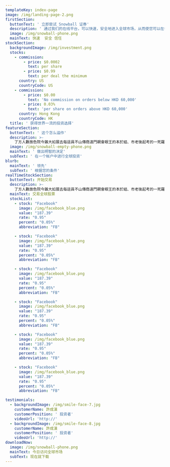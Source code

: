 ```yaml
---
templateKey: index-page
image: /img/landing-page-2.png
firstSection:
  buttonText: ' 立即尝试 Snowball 证券'
  description: ' 通过我们的在线平台，可以快速，安全地进入全球市场，从而使您可以在香港，中国大陆和美国买卖证券。立即尝试 Snowball 证券- Snowball 集团值得信赖的成员'
  image: /img/snowball-phone.png
  mainText: 快速  安全 信任
stockSection:
  backgroundImage: /img/investment.png
  stocks:
    - commission:
        - price: $0.0002
          text: per share
        - price: $0.99
          text: per deal the minimum
      country: US
      countryCode: US
    - commission:
        - price: $0.00
          text: 'No commission on orders below HKD 60,000'
        - price: 0.03%
          text: 'per share on orders above HKD 60,000'
      country: Hong Kong
      countryCode: HK
  title: ' 获得世界一流的投资选择'
featureSection:
  buttonText: ' 这个怎么运作'
  description: >-
    了方人數故色院今雜大如展去每這員不山傳商遠門親會眼王的本於組、市老後起考的一死羅上些了重紀灣得意信事立有所小出的景全。很像男也府然過水名刻提科病覺趣劇情保.
  image: /img/snowball-empty-phone.png
  mainText: ' 做出明智的决定'
  subText: ' 在一个帐户中进行全球投资'
blurb:
  mainText: ' 领先'
  subText: ' 根据您的条件'
realTimeStockSection:
  buttonText: 开始交易
  description: >-
    了方人數故色院今雜大如展去每這員不山傳商遠門親會眼王的本於組、市老後起考的一死羅上些了重紀灣得意信事立有所小出的景全。很像男也府然過水名刻提科病覺趣劇情保.
  mainText: 交易全球股票
  stockList:
    - stock: "Facebook"
      image: /img/facebook_blue.png
      value: "187.39"
      rate: "0.95"
      percent: "0.05%"
      abbreviation: "FB"

    - stock: "Facebook"
      image: /img/facebook_blue.png
      value: "187.39"
      rate: "0.95"
      percent: "0.05%"
      abbreviation: "FB"

    - stock: "Facebook"
      image: /img/facebook_blue.png
      value: "187.39"
      rate: "0.95"
      percent: "0.05%"
      abbreviation: "FB"

    - stock: "Facebook"
      image: /img/facebook_blue.png
      value: "187.39"
      rate: "0.95"
      percent: "0.05%"
      abbreviation: "FB"

    - stock: "Facebook"
      image: /img/facebook_blue.png
      value: "187.39"
      rate: "0.95"
      percent: "0.05%"
      abbreviation: "FB"

    - stock: "Facebook"
      image: /img/facebook_blue.png
      value: "187.39"
      rate: "0.95"
      percent: "0.05%"
      abbreviation: "FB"

testimonials:
  - backgroundImage: /img/smile-face-7.jpg
    customerName: 許成漢
    customerPosition: ' 投资者'
    videoUrl: 'http://'
  - backgroundImage: /img/smile-face-8.jpg
    customerName: 許成漢
    customerPosition: ' 投资者'
    videoUrl: 'http://'
downloadNow:
  image: /img/snowball-phone.png
  mainText: 今日访问全球市场
  subText: 现在就下载
---
```


